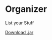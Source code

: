 # Organizer
List your Stuff

<a href="https://github.com/Jannled/Organizer/raw/master/Organizer.jar">Download .jar</a>
